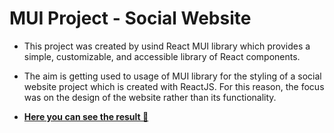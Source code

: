 # MUI Project - Social Website

+ This project was created by usind React MUI library which provides a simple, customizable, and accessible library of React components.

+ The aim is getting used to usage of MUI library for the styling of a social website project which is created with ReactJS. For this reason, the focus was on the design of the website rather than its functionality.

+ [**Here you can see the result 🚀**](https://adanurk-mui-project.netlify.app/)
